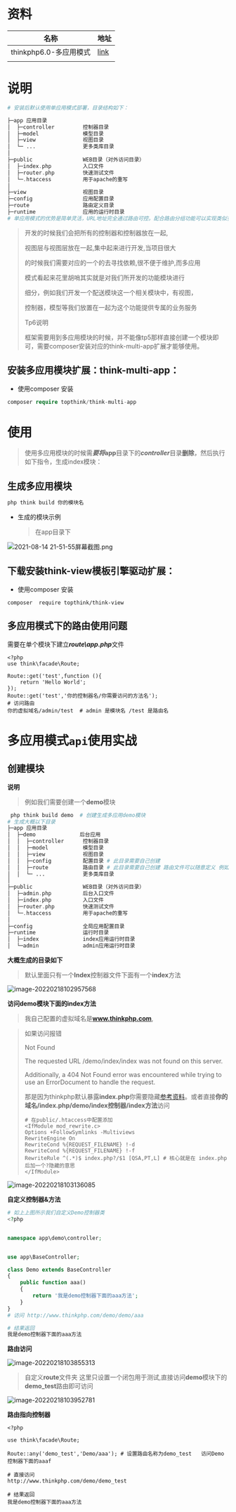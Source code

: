 # 资料

| 名称                   | 地址                                                       |
| ---------------------- | ---------------------------------------------------------- |
| thinkphp6.0-多应用模式 | [link](https://www.kancloud.cn/manual/thinkphp6_0/1297876) |
|                        |                                                            |

# 说明

```php
# 安装后默认使用单应用模式部署，目录结构如下：

├─app 应用目录
│  ├─controller         控制器目录
│  ├─model              模型目录
│  ├─view               视图目录
│  └─ ...               更多类库目录
│
├─public                WEB目录（对外访问目录）
│  ├─index.php          入口文件
│  ├─router.php         快速测试文件
│  └─.htaccess          用于apache的重写
│
├─view                  视图目录
├─config                应用配置目录
├─route                 路由定义目录
├─runtime               应用的运行时目录
# 单应用模式的优势是简单灵活，URL地址完全通过路由可控。配合路由分组功能可以实现类似多应用的灵活机制    
```



> 开发的时候我们会把所有的控制器和控制器放在一起,
>
> 视图层与视图层放在一起,集中起来进行开发,当项目很大
>
> 的时候我们需要对应的一个的去寻找依赖,很不便于维护,而多应用
>
> 模式看起来花里胡哨其实就是对我们所开发的功能模块进行
>
> 细分，例如我们开发一个配送模块这一个相关模块中，有视图，
>
> 控制器，模型等我们放置在一起为这个功能提供专属的业务服务
>
> Tp6说明
>
> 框架需要用到多应用模块的时候，并不能像tp5那样直接创建一个模块即可，需要composer安装对应的think-multi-app扩展才能够使用。

## 安装多应用模块扩展：think-multi-app：

- 使用composer 安装

```php
composer require topthink/think-multi-app
```

# 使用

> 使用多应用模块的时候需***要将*****app**目录下的***controller***目录**删除**，然后执行如下指令，生成index模块：

## 生成多应用模块

```php
php think build 你的模块名 
```

- 生成的模块示例

  > 在app目录下

![2021-08-14 21-51-55屏幕截图.png](https://i.loli.net/2021/08/14/fTCMhoRBd2LpwOg.png)

## 下载安装think-view模板引擎驱动扩展：

- 使用composer 安装

```shell
composer  require topthink/think-view
```



## 多应用模式下的路由使用问题

需要在单个模块下建立***route\app.php***文件

```shell
<?php
use think\facade\Route;

Route::get('test',function (){
    return 'Hello World';
});
Route::get('test','你的控制器名/你需要访问的方法名');
# 访问路由
你的虚拟域名/admin/test  # admin 是模块名 /test 是路由名
```



# 多应用模式`api`使用实战

## 创建模块

**说明**

> 例如我们需要创建一个**demo**模块

```php
 php think build demo  # 创建生成多应用demo模块
# 生成大概以下目录     
├─app 应用目录
│  ├─demo              后台应用
│  │  ├─controller      控制器目录
│  │  ├─model           模型目录
│  │  ├─view            视图目录
│  │  ├─config          配置目录 # 此目录需要自己创建
│  │  ├─route           路由目录 # 此目录需要自己创建 路由文件可以随意定义 例如 demo.php
│  │  └─ ...            更多类库目录
│
├─public                WEB目录（对外访问目录）
│  ├─admin.php          后台入口文件
│  ├─index.php          入口文件
│  ├─router.php         快速测试文件
│  └─.htaccess          用于apache的重写
│
├─config                全局应用配置目录
├─runtime               运行时目录
│  ├─index              index应用运行时目录
│  └─admin              admin应用运行时目录     
```

**大概生成的目录如下**

> 默认里面只有一个**Index**控制器文件下面有一个**index**方法

![image-20220218102957568](https://yaoliuyang-blog-images.oss-cn-beijing.aliyuncs.com/blogImages/image-20220218102957568.png)

**访问demo模块下面的index方法**

> 我自己配置的虚拟域名是**www.thinkphp.com**, 

> 如果访问报错
>
> Not Found
>
> The requested URL /demo/index/index was not found on this server.
>
> Additionally, a 404 Not Found error was encountered while trying to use an ErrorDocument to handle the request.
>
> 那是因为thinkphp默认暴露**index.php**你需要隐藏[参考资料](https://www.cnblogs.com/yaoliuyang/p/12410193.html)。或者直接**你的域名/index.php/demo/index控制器/index方法**访问
>
> ```shell
> # 在public/.htaccess中配置添加
> <IfModule mod_rewrite.c>
> Options +FollowSymlinks -Multiviews
> RewriteEngine On
> RewriteCond %{REQUEST_FILENAME} !-d
> RewriteCond %{REQUEST_FILENAME} !-f
> RewriteRule ^(.*)$ index.php?/$1 [QSA,PT,L] # 核心就是在 index.php后加一个?隐藏的意思
> </IfModule>
> ```

![image-20220218103136085](https://yaoliuyang-blog-images.oss-cn-beijing.aliyuncs.com/blogImages/image-20220218103136085.png)

**自定义控制器&方法**

```php
# 如上上图所示我们自定义Demo控制器类
<?php


namespace app\demo\controller;


use app\BaseController;

class Demo extends BaseController
{
    public function aaa()
    {
        return '我是demo控制器下面的aaa方法';
    }
}
# 访问 http://www.thinkphp.com/demo/demo/aaa

# 结果返回
我是demo控制器下面的aaa方法
```

**路由访问**

![image-20220218103855313](https://yaoliuyang-blog-images.oss-cn-beijing.aliyuncs.com/blogImages/image-20220218103855313.png)

> 自定义**route**文件夹 这里只设置一个闭包用于测试,直接访问**demo**模块下的**demo_test**路由即可访问

![image-20220218103952781](https://yaoliuyang-blog-images.oss-cn-beijing.aliyuncs.com/blogImages/image-20220218103952781.png)



**路由指向控制器**

```shell
<?php

use think\facade\Route;

Route::any('demo_test','Demo/aaa'); # 设置路由名称为demo_test   访问Demo控制器下面的aaaf

# 直接访问
http://www.thinkphp.com/demo/demo_test

# 结果返回
我是demo控制器下面的aaa方法
```

